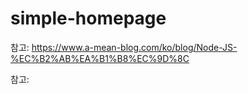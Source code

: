 # simple-homepage

참고: https://www.a-mean-blog.com/ko/blog/Node-JS-%EC%B2%AB%EA%B1%B8%EC%9D%8C

참고:
